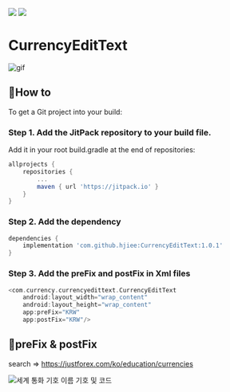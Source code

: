 [![](https://jitpack.io/v/hjiee/CurrencyEditText.svg)](https://jitpack.io/#hjiee/CurrencyEditText)
![](https://img.shields.io/badge/API-15+-blue)

# CurrencyEditText

![gif](https://user-images.githubusercontent.com/39892463/67396296-432dcd80-f5e2-11e9-92d6-bfcbc9ea0a14.gif)


## :pushpin:How to
To get a Git project into your build:  

### Step 1. Add the JitPack repository to your build file. 

Add it in your root build.gradle at the end of repositories:
```gradle
allprojects {
	repositories {
		...
		maven { url 'https://jitpack.io' }
	}
}
```

### Step 2. Add the dependency
```gradle
dependencies {
	implementation 'com.github.hjiee:CurrencyEditText:1.0.1'
}
```

### Step 3. Add the preFix and postFix in Xml files
```gradle
<com.currency.currencyedittext.CurrencyEditText
	android:layout_width="wrap_content"
	android:layout_height="wrap_content"
	app:preFix="KRW"
	app:postFix="KRW"/>
```

## :pushpin:preFix & postFix
search => https://justforex.com/ko/education/currencies   

![세계 통화 기호 이름 기호 및 코드](https://user-images.githubusercontent.com/39892463/67403352-c05e4000-f5ec-11e9-953d-4483a12196c6.png)

